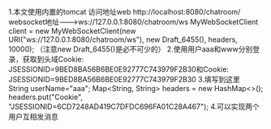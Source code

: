 
1.本文使用内置的tomcat 访问地址web http://localhost:8080/chatroom/
websocket地址--->ws://127.0.0.1:8080/chatroom/ws
MyWebSocketClient client = new MyWebSocketClient(new URI("ws://127.0.0.1:8080/chatroom/ws"), new Draft_6455(), headers, 10000);
（注意new Draft_6455()是必不可少的）
2.使用用户aaa和www分别登录，获取到头域Cookie: JSESSIONID=9BED8BA56B6BE0E92777C743979F2B30和Cookie: JSESSIONID=9BED8BA56B6BE0E92777C743979F2B30
3.填写到这里       
            String userName="aaa";
            Map<String, String> headers = new HashMap<>();
            headers.put("Cookie", "JSESSIONID=6CD7248AD419C7DFDC696FA01C28A467");
4.可以实现两个用户互相发消息
